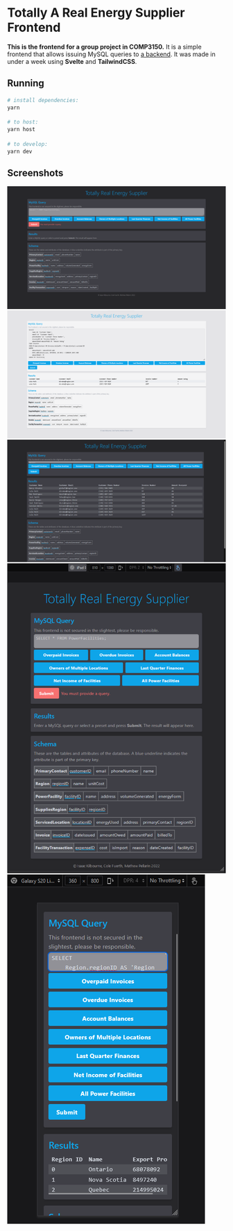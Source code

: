 # Totally A Real Energy Supplier Frontend

**This is the frontend for a group project in COMP3150.** It is a simple frontend that allows issuing MySQL queries to [a backend](https://github.com/kilbouri/comp3150-backend). It was made in under a week using **Svelte** and **TailwindCSS**.

## Running

```sh
# install dependencies:
yarn

# to host:
yarn host

# to develop:
yarn dev
```

## Screenshots

![Initial Landing](screenshots/initial.png)
![Light Mode](screenshots/light_mode.png)
![Results](screenshots/results.png)
![Mobile Response - iPad](screenshots/ipad.png)
![Mobile Response - Galaxy S20](screenshots/galaxy_s20.png)
